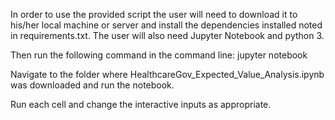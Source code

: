 In order to use the provided script the user will need to download it to his/her local machine or server and install the dependencies installed noted in requirements.txt. The user will also need Jupyter Notebook and python 3.

Then run the following command in the command line:
jupyter notebook

Navigate to the folder where HealthcareGov_Expected_Value_Analysis.ipynb was downloaded and run the notebook.

Run each cell and change the interactive inputs as appropriate.
